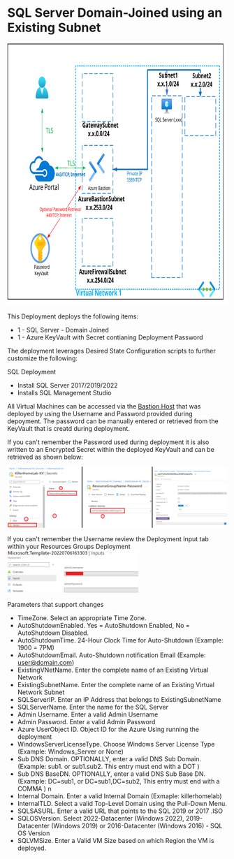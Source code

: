 # SQL Server Domain-Joined using an Existing Subnet
<img src="./x_Images/SQLServerwithVNet.svg" height="600" width="800"/>

This Deployment deploys the following items:

- 1 - SQL Server - Domain Joined
- 1 - Azure KeyVault with Secret contianing Deployment Password

The deployment leverages Desired State Configuration scripts to further customize the following:

SQL Deployment
- Install SQL Server 2017/2019/2022
- Installs SQL Management Studio

All Virtual Machines can be accessed via the [Bastion Host](https://docs.microsoft.com/en-us/azure/bastion/bastion-overview) that was deployed by using the Username and Password provided during depoyment.  The password can be manually entered or retrieved from the KeyVault that is creatd during deployment.

If you can't remember the Password used during deployment it is also written to an Encrypted Secret within the deployed KeyVault and can be retrieved as shown below:

<img src="./x_Images/DeploymentPassword.png" width="600"/>

If you can't remember the Username review the Deployment Input tab within your Resources Groups Deployment
<img src="./x_Images/DeploymentUsername.png" width="300"/>

Parameters that support changes
- TimeZone.  Select an appropriate Time Zone.
- AutoShutdownEnabled.  Yes = AutoShutdown Enabled, No = AutoShutdown Disabled.
- AutoShutdownTime.  24-Hour Clock Time for Auto-Shutdown (Example: 1900 = 7PM)
- AutoShutdownEmail.  Auto-Shutdown notification Email (Example:  user@domain.com)
- ExistingVNetName. Enter the complete name of an Existing Virtual Network
- ExistingSubnetName. Enter the complete name of an Existing Virtual Network Subnet
- SQLServerIP. Enter an IP Address that belongs to ExistingSubnetName
- SQLServerName. Enter the name for the SQL Server
- Admin Username.  Enter a valid Admin Username
- Admin Password.  Enter a valid Admin Password
- Azure UserObject ID.  Object ID for the Azure Using running the deployment
- WindowsServerLicenseType.  Choose Windows Server License Type (Example:  Windows_Server or None)
- Sub DNS Domain.  OPTIONALLY, enter a valid DNS Sub Domain. (Example:  sub1. or sub1.sub2.    This entry must end with a DOT )
- Sub DNS BaseDN.  OPTIONALLY, enter a valid DNS Sub Base DN. (Example:  DC=sub1, or DC=sub1,DC=sub2,    This entry must end with a COMMA ) n
- Internal Domain.  Enter a valid Internal Domain (Exmaple:  killerhomelab)
- InternalTLD.  Select a valid Top-Level Domain using the Pull-Down Menu.
- SQLSASURL. Enter a valid URL that points to the SQL 2019 or 2017 .ISO
- SQLOSVersion. Select 2022-Datacenter (Windows 2022), 2019-Datacenter (Windows 2019) or 2016-Datacenter (Windows 2016) - SQL OS Version
- SQLVMSize. Enter a Valid VM Size based on which Region the VM is deployed.
